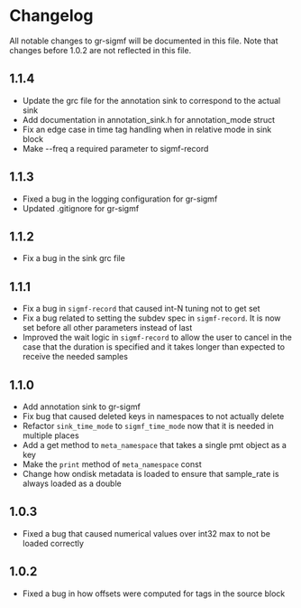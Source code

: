 # Changelog
All notable changes to gr-sigmf will be documented in this file.
Note that changes before 1.0.2 are not reflected in this file.

## 1.1.4

* Update the grc file for the annotation sink to correspond to the actual sink
* Add documentation in annotation_sink.h for annotation_mode struct
* Fix an edge case in time tag handling when in relative mode in sink block
* Make --freq a required parameter to sigmf-record

## 1.1.3

* Fixed a bug in the logging configuration for gr-sigmf
* Updated .gitignore for gr-sigmf

## 1.1.2

* Fix a bug in the sink grc file

## 1.1.1

* Fix a bug in `sigmf-record` that caused int-N tuning not to get set
* Fix a bug related to setting the subdev spec in  `sigmf-record`. It is now set before all other parameters instead of last
* Improved the wait logic in `sigmf-record` to allow the user to cancel in the case that the duration is specified and it takes longer than expected to receive the needed samples

## 1.1.0

* Add annotation sink to gr-sigmf
* Fix bug that caused deleted keys in namespaces to not actually delete
* Refactor `sink_time_mode` to `sigmf_time_mode` now that it is needed in multiple places
* Add a get method to `meta_namespace` that takes a single pmt object as a key
* Make the `print` method of `meta_namespace` const
* Change how ondisk metadata is loaded to ensure that sample_rate is always loaded as a double

## 1.0.3

* Fixed a bug that caused numerical values over int32 max to not be loaded correctly

## 1.0.2

* Fixed a bug in how offsets were computed for tags in the source block